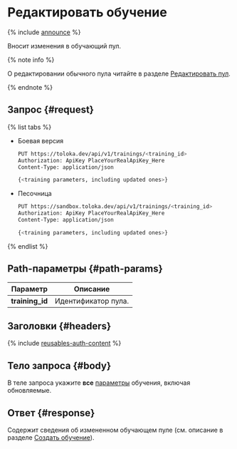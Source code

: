 # Редактировать обучение

{% include [announce](../_includes/announce.md) %}

Вносит изменения в обучающий пул.

{% note info %}

О редактировании обычного пула читайте в разделе [Редактировать пул](edit-pool.md).

{% endnote %}

## Запрос {#request}

{% list tabs %}

- Боевая версия

    ```bash
    PUT https://toloka.dev/api/v1/trainings/<training_id>
    Authorization: ApiKey PlaceYourRealApiKey_Here
    Content-Type: application/json

    {<training parameters, including updated ones>}
    ```

- Песочница

    ```bash
    PUT https://sandbox.toloka.dev/api/v1/trainings/<training_id>
    Authorization: ApiKey PlaceYourRealApiKey_Here
    Content-Type: application/json

    {<training parameters, including updated ones>}
    ```

{% endlist %}

## Path-параметры {#path-params}

Параметр | Описание
----- | -----
**training_id** | Идентификатор пула.

## Заголовки {#headers}

{% include [reusables-auth-content](../_includes/reusables/id-reusables/auth-content.md) %}

## Тело запроса {#body}

В теле запроса укажите **все** [параметры](create-training.md#training-param) обучения, включая обновляемые.

## Ответ {#response}

Содержит сведения об измененном обучающем пуле (см. описание в разделе [Создать обучение](create-training.md#response)).
